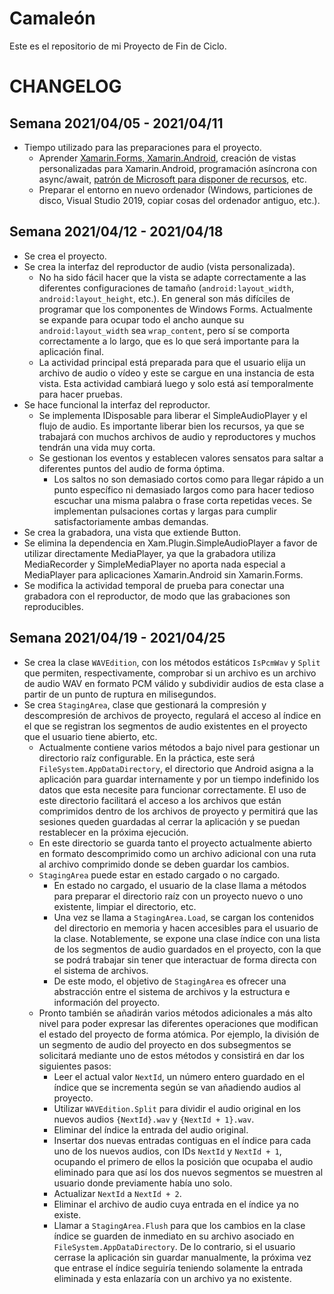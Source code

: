 # Camaleón
Este es el repositorio de mi Proyecto de Fin de Ciclo.

# CHANGELOG
## Semana 2021/04/05 - 2021/04/11
- Tiempo utilizado para las preparaciones para el proyecto.
  - Aprender [Xamarin.Forms, Xamarin.Android](https://docs.microsoft.com/en-us/learn/paths/build-mobile-apps-with-xamarin-forms/?WT.mc_id=docs-dotnet-learn), creación de vistas personalizadas para Xamarin.Android, programación asíncrona con async/await, [patrón de Microsoft para disponer de recursos](https://docs.microsoft.com/en-us/dotnet/api/system.idisposable?view=net-5.0), etc.
  - Preparar el entorno en nuevo ordenador (Windows, particiones de disco, Visual Studio 2019, copiar cosas del ordenador antiguo, etc.).
## Semana 2021/04/12 - 2021/04/18
- Se crea el proyecto.
- Se crea la interfaz del reproductor de audio (vista personalizada).
  - No ha sido fácil hacer que la vista se adapte correctamente a las diferentes configuraciones de tamaño (`android:layout_width`, `android:layout_height`, etc.). En general son más difíciles de programar que los componentes de Windows Forms. Actualmente se expande para ocupar todo el ancho aunque su `android:layout_width` sea `wrap_content`, pero sí se comporta correctamente a lo largo, que es lo que será importante para la aplicación final.
  - La actividad principal está preparada para que el usuario elija un archivo de audio o vídeo y este se cargue en una instancia de esta vista. Esta actividad cambiará luego y solo está así temporalmente para hacer pruebas.
- Se hace funcional la interfaz del reproductor.
  - Se implementa IDisposable para liberar el SimpleAudioPlayer y el flujo de audio. Es importante liberar bien los recursos, ya que se trabajará con muchos archivos de audio y reproductores y muchos tendrán una vida muy corta.
  - Se gestionan los eventos y establecen valores sensatos para saltar a diferentes puntos del audio de forma óptima.
    - Los saltos no son demasiado cortos como para llegar rápido a un punto específico ni demasiado largos como para hacer tedioso escuchar una misma palabra o frase corta repetidas veces. Se implementan pulsaciones cortas y largas para cumplir satisfactoriamente ambas demandas.
- Se crea la grabadora, una vista que extiende Button.
- Se elimina la dependencia en Xam.Plugin.SimpleAudioPlayer a favor de utilizar directamente MediaPlayer, ya que la grabadora utiliza MediaRecorder y SimpleMediaPlayer no aporta nada especial a MediaPlayer para aplicaciones Xamarin.Android sin Xamarin.Forms.
- Se modifica la actividad temporal de prueba para conectar una grabadora con el reproductor, de modo que las grabaciones son reproducibles.
## Semana 2021/04/19 - 2021/04/25
- Se crea la clase `WAVEdition`, con los métodos estáticos `IsPcmWav` y `Split` que permiten, respectivamente, comprobar si un archivo es un archivo de audio WAV en formato PCM válido y subdividir audios de esta clase a partir de un punto de ruptura en milisegundos.
- Se crea `StagingArea`, clase que gestionará la compresión y descompresión de archivos de proyecto, regulará el acceso al índice en el que se registran los segmentos de audio existentes en el proyecto que el usuario tiene abierto, etc.
  - Actualmente contiene varios métodos a bajo nivel para gestionar un directorio raíz configurable. En la práctica, este será `FileSystem.AppDataDirectory`, el directorio que Android asigna a la aplicación para guardar internamente y por un tiempo indefinido los datos que esta necesite para funcionar correctamente. El uso de este directorio facilitará el acceso a los archivos que están comprimidos dentro de los archivos de proyecto y permitirá que las sesiones queden guardadas al cerrar la aplicación y se puedan restablecer en la próxima ejecución.
  - En este directorio se guarda tanto el proyecto actualmente abierto en formato descomprimido como un archivo adicional con una ruta al archivo comprimido donde se deben guardar los cambios.
  - `StagingArea` puede estar en estado cargado o no cargado.
    - En estado no cargado, el usuario de la clase llama a métodos para preparar el directorio raíz con un proyecto nuevo o uno existente, limpiar el directorio, etc.
    - Una vez se llama a `StagingArea.Load`, se cargan los contenidos del directorio en memoria y hacen accesibles para el usuario de la clase. Notablemente, se expone una clase índice con una lista de los segmentos de audio guardados en el proyecto, con la que se podrá trabajar sin tener que interactuar de forma directa con el sistema de archivos.
    - De este modo, el objetivo de `StagingArea` es ofrecer una abstracción entre el sistema de archivos y la estructura e información del proyecto.
  - Pronto también se añadirán varios métodos adicionales a más alto nivel para poder expresar las diferentes operaciones que modifican el estado del proyecto de forma atómica. Por ejemplo, la división de un segmento de audio del proyecto en dos subsegmentos se solicitará mediante uno de estos métodos y consistirá en dar los siguientes pasos:
    - Leer el actual valor `NextId`, un número entero guardado en el índice que se incrementa según se van añadiendo audios al proyecto.
    - Utilizar `WAVEdition.Split` para dividir el audio original en los nuevos audios `{NextId}.wav` y `{NextId + 1}.wav`.
    - Eliminar del índice la entrada del audio original.
    - Insertar dos nuevas entradas contiguas en el índice para cada uno de los nuevos audios, con IDs `NextId` y `NextId + 1`, ocupando el primero de ellos la posición que ocupaba el audio eliminado para que así los dos nuevos segmentos se muestren al usuario donde previamente había uno solo.
    - Actualizar `NextId` a `NextId + 2`.
    - Eliminar el archivo de audio cuya entrada en el índice ya no existe.
    - Llamar a `StagingArea.Flush` para que los cambios en la clase índice se guarden de inmediato en su archivo asociado en `FileSystem.AppDataDirectory`. De lo contrario, si el usuario cerrase la aplicación sin guardar manualmente, la próxima vez que entrase el índice seguiría teniendo solamente la entrada eliminada y esta enlazaría con un archivo ya no existente.
